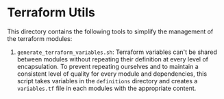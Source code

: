 # Terraform Utils

This directory contains the following tools to simplify the management of the terraform modules:

1. `generate_terraform_variables.sh`: Terraform variables can't be shared between modules without repeating their definition at every level of encapsulation.
   To prevent repeating ourselves and to maintain a consistent level of quality for every module and dependencies, this script takes variables 
   in the `definitions` directory and creates a `variables.tf` file in each modules with the appropriate content.
